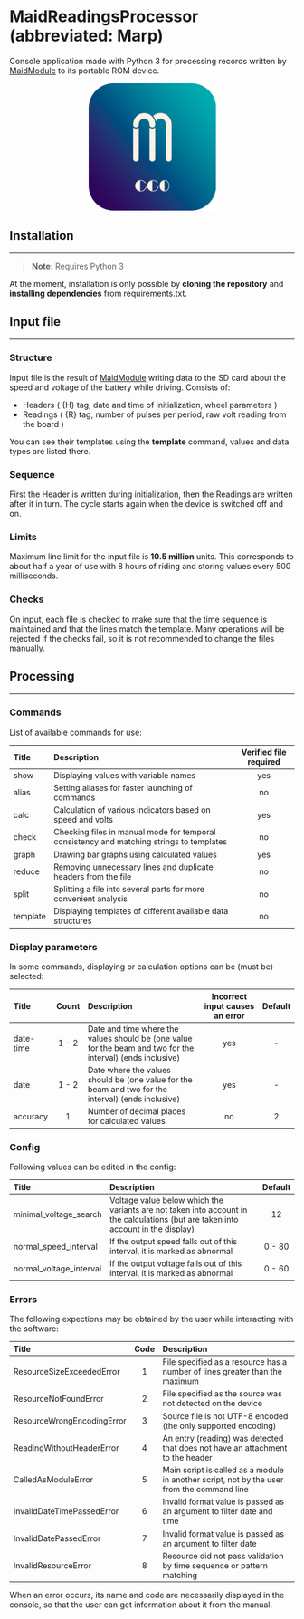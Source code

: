 # MaidReadingsProcessor (abbreviated:  Marp)

Console application made with Python 3 for processing records written by [MaidModule](https://github.com/Ggorets0dev/maid-arduino-module) to its portable ROM device.

<p align='center'>
    <img height=225 src="pics/Maid_Logo_icon.png"/>
</p>

## Installation

---

> **Note:** Requires Python 3

At the moment, installation is only possible by **cloning the repository** and **installing dependencies** from requirements.txt.

## Input file

---

### **Structure**

Input file is the result of [MaidModule](https://github.com/Ggorets0dev/maid-arduino-module) writing data to the SD card about the speed and voltage of the battery while driving. Consists of:

* Headers ( {H} tag, date and time of initialization, wheel parameters )
* Readings ( {R} tag, number of pulses per period, raw volt reading from the board )

You can see their templates using the **template** command, values and data types are listed there.

### **Sequence**

First the Header is written during initialization, then the Readings are written after it in turn. The cycle starts again when the device is switched off and on.

### **Limits**

Maximum line limit for the input file is **10.5 million** units. This corresponds to about half a year of use with 8 hours of riding and storing values every 500 milliseconds.

### **Checks**

On input, each file is checked to make sure that the time sequence is maintained and that the lines match the template. Many operations will be rejected if the checks fail, so it is not recommended to change the files manually.

## Processing

---

### **Commands**

List of available commands for use:

| Title | Description | Verified file required |
|:------|:------------|:----------------------:|
| show | Displaying values with variable names | yes |
| alias | Setting aliases for faster launching of commands | no |
| calc | Calculation of various indicators based on speed and volts | yes |
| check | Checking files in manual mode for temporal consistency and matching strings to templates | no |
| graph | Drawing bar graphs using calculated values | yes |
| reduce | Removing unnecessary lines and duplicate headers from the file | no |
| split | Splitting a file into several parts for more convenient analysis | no |
| template | Displaying templates of different available data structures | no |

### **Display parameters**

In some commands, displaying or calculation options can be (must be) selected:

| Title | Count | Description | Incorrect input causes an error | Default |
|:----------|:-----:|:------------|:-------------------------------:|:-------:|
| date-time | 1 - 2 | Date and time where the values should be (one value for the beam and two for the interval) (ends inclusive) | yes | - |
| date | 1 - 2 | Date where the values should be (one value for the beam and two for the interval) (ends inclusive) | yes | - |
| accuracy | 1 | Number of decimal places for calculated values | no | 2 |

### **Config**

Following values can be edited in the config:

| Title | Description | Default |
|:------|:------------|:-------:|
| minimal_voltage_search | Voltage value below which the variants are not taken into account in the calculations (but are taken into account in the display) | 12 |
| normal_speed_interval | If the output speed falls out of this interval, it is marked as abnormal | 0 - 80 |
| normal_voltage_interval | If the output voltage falls out of this interval, it is marked as abnormal | 0 - 60 |

### **Errors**

The following expections may be obtained by the user while interacting with the software:

| Title | Code | Description |
|:------|:----:|:------------|
| ResourceSizeExceededError | 1 | File specified as a resource has a number of lines greater than the maximum |
| ResourceNotFoundError | 2 | File specified as the source was not detected on the device |
| ResourceWrongEncodingError | 3 | Source file is not UTF-8 encoded (the only supported encoding) |
| ReadingWithoutHeaderError | 4 | An entry (reading) was detected that does not have an attachment to the header |
| CalledAsModuleError | 5 | Main script is called as a module in another script, not by the user from the command line |
| InvalidDateTimePassedError | 6 | Invalid format value is passed as an argument to filter date and time |
| InvalidDatePassedError | 7 | Invalid format value is passed as an argument to filter date |
| InvalidResourceError | 8 | Resource did not pass validation by time sequence or pattern matching |

When an error occurs, its name and code are necessarily displayed in the console, so that the user can get information about it from the manual.
